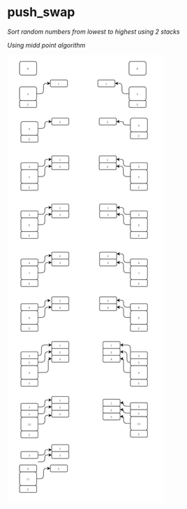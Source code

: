 # push_swap

<em>Sort random numbers from lowest to highest using 2 stacks <br />

Using midd point algorithm
</em>

![Algorithm](./images/midd_point.png)
